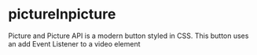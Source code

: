 # pictureInpicture
Picture and Picture API is a modern button styled in CSS. This button uses an add Event Listener to a video element 

